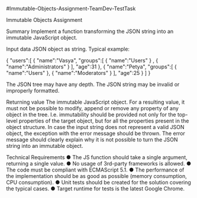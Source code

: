 #Immutable-Objects-Assignment-TeamDev-TestTask

Immutable Objects Assignment

Summary
Implement a function transforming the JSON string into an immutable JavaScript object.

Input data
JSON object as string. Typical example:

{
    "users":[
        {
            "name":"Vasya",
            "groups":[
                {
                "name":"Users"
                }
                ,
                {
                "name":"Administrators"
                }
            ],
            "age":31
        },
        {
            "name":"Petya",
            "groups":[
                {
                "name":"Users"
                },
                {
                "name":"Moderators"
                }
            ],
            "age":25
        }
    ]
}

The JSON tree may have any depth.
The JSON string may be invalid or improperly formatted.

Returning value
The immutable JavaScript object.
For a resulting value, it must not be possible to modify, append or remove any property of any
object in the tree. I.e. immutability should be provided not only for the top-level properties of the
target object, but for all the properties present in the object structure.
In case the input string does not represent a valid JSON object, the exception with the error
message should be thrown. The error message should clearly explain why it is not possible to
turn the JSON string into an immutable object.

Technical Requirements
● The JS function should take a single argument, returning a single value.
● No usage of 3rd-party frameworks is allowed.
● The code must be compliant with ECMAScript 5.1.
● The performance of the implementation should be as good as possible (memory
consumption, CPU consumption).
● Unit tests should be created for the solution covering the typical cases.
● Target runtime for tests is the latest Google Chrome.